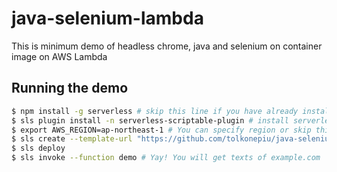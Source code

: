 # java-selenium-lambda

This is minimum demo of headless chrome, java and selenium on container image on AWS Lambda

## Running the demo

```bash
$ npm install -g serverless # skip this line if you have already installed Serverless Framework
$ sls plugin install -n serverless-scriptable-plugin # install serverless-scriptable-plugin
$ export AWS_REGION=ap-northeast-1 # You can specify region or skip this line. us-east-1 will be used by default.
$ sls create --template-url "https://github.com/tolkonepiu/java-selenium-lambda/tree/main" --path java-selenium-lambda && cd $_
$ sls deploy
$ sls invoke --function demo # Yay! You will get texts of example.com
```
